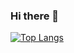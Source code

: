 ### Hi there 👋

[![Top Langs](https://github-readme-stats.vercel.app/api/top-langs/?username=nyutonn&layout=compact&theme=onedark)](https://github.com/anuraghazra/github-readme-stats)


<!--
**nyutonn/nyutonn** is a ✨ _special_ ✨ repository because its `README.md` (this file) appears on your GitHub profile.

Here are some ideas to get you started:

- 🔭 I’m currently working on ...
- 🌱 I’m currently learning ...
- 👯 I’m looking to collaborate on ...
- 🤔 I’m looking for help with ...
- 💬 Ask me about ...
- 📫 How to reach me: ...
- 😄 Pronouns: ...
- ⚡ Fun fact: ...
-->
